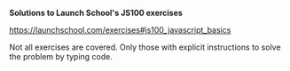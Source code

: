 **Solutions to Launch School's JS100 exercises**

https://launchschool.com/exercises#js100_javascript_basics

Not all exercises are covered.
Only those with explicit instructions to solve the problem by typing code.

